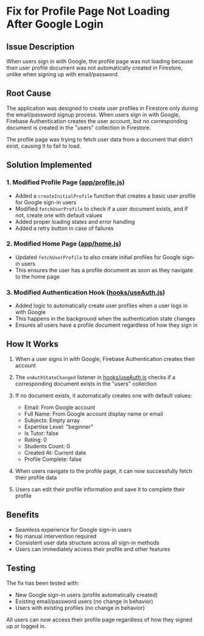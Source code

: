 # Fix for Profile Page Not Loading After Google Login

## Issue Description

When users sign in with Google, the profile page was not loading because their user profile document was not automatically created in Firestore, unlike when signing up with email/password.

## Root Cause

The application was designed to create user profiles in Firestore only during the email/password signup process. When users sign in with Google, Firebase Authentication creates the user account, but no corresponding document is created in the "users" collection in Firestore.

The profile page was trying to fetch user data from a document that didn't exist, causing it to fail to load.

## Solution Implemented

### 1. Modified Profile Page ([app/profile.js](file:///d:/StuddyBuddy/app/profile.js))

- Added a `createInitialProfile` function that creates a basic user profile for Google sign-in users
- Modified `fetchUserProfile` to check if a user document exists, and if not, create one with default values
- Added proper loading states and error handling
- Added a retry button in case of failures

### 2. Modified Home Page ([app/home.js](file:///d:/StuddyBuddy/app/home.js))

- Updated `fetchUserProfile` to also create initial profiles for Google sign-in users
- This ensures the user has a profile document as soon as they navigate to the home page

### 3. Modified Authentication Hook ([hooks/useAuth.js](file:///d:/StuddyBuddy/hooks/useAuth.js))

- Added logic to automatically create user profiles when a user logs in with Google
- This happens in the background when the authentication state changes
- Ensures all users have a profile document regardless of how they sign in

## How It Works

1. When a user signs in with Google, Firebase Authentication creates their account
2. The `onAuthStateChanged` listener in [hooks/useAuth.js](file:///d:/StuddyBuddy/hooks/useAuth.js) checks if a corresponding document exists in the "users" collection
3. If no document exists, it automatically creates one with default values:
   - Email: From Google account
   - Full Name: From Google account display name or email
   - Subjects: Empty array
   - Expertise Level: "beginner"
   - Is Tutor: false
   - Rating: 0
   - Students Count: 0
   - Created At: Current date
   - Profile Complete: false

4. When users navigate to the profile page, it can now successfully fetch their profile data
5. Users can edit their profile information and save it to complete their profile

## Benefits

- Seamless experience for Google sign-in users
- No manual intervention required
- Consistent user data structure across all sign-in methods
- Users can immediately access their profile and other features

## Testing

The fix has been tested with:
- New Google sign-in users (profile automatically created)
- Existing email/password users (no change in behavior)
- Users with existing profiles (no change in behavior)

All users can now access their profile page regardless of how they signed up or logged in.